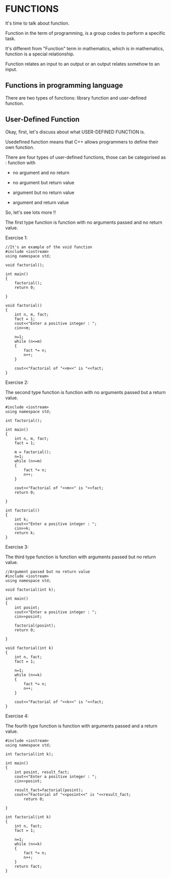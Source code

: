 # FUNCTIONS

It's time to talk about function.

Function in the term of programming, is a group codes to perform a specific task. 

It's different from "Function" term in mathematics, which is in mathematics, function is a special relationship.

Function relates an input to an output or an output relates somehow to an input.


## Functions in programming language

There are two types of functions: library function and user-defined function.

## User-Defined Function

Okay, first, let's discuss about what USER-DEFINED FUNCTION is.

Usedefined function means that C++ allows programmers to define their own function.

There are four types of user-defined functions, those can be categorised as : function with

* no argument and no return

* no argument but return value

* argument but no return value

* argument and return value

So, let's see lots more !!

The first type function is function with no arguments passed and no return value.

Exercise 1:

```
//It's an example of the void function
#include <iostream>
using namespace std;

void factorial();

int main()
{
    factorial();
    return 0;

}

void factorial()
{
    int n, m, fact;
    fact = 1;
    cout<<"Enter a positive integer : ";
    cin>>m;

    n=1;
    while (n<=m)
    {
        fact *= n;
        n++;
    }

    cout<<"Factorial of "<<m<<" is "<<fact;
}
```

Exercise 2:

The second type function is function with no arguments passed but a return value.

```
#include <iostream>
using namespace std;

int factorial();

int main()
{
    int n, m, fact;
    fact = 1;

    m = factorial();
    n=1;
    while (n<=m)
    {
        fact *= n;
        n++;
    }

    cout<<"Factorial of "<<m<<" is "<<fact;
    return 0;

}

int factorial()
{
    int k;
    cout<<"Enter a positive integer : ";
    cin>>k;
    return k;
}

```

Exercise 3:

The third type function is function with arguments passed but no return value.

```
//Argument passed but no return value
#include <iostream>
using namespace std;

void factorial(int k);

int main()
{
    int posint;
    cout<<"Enter a positive integer : ";
    cin>>posint;

    factorial(posint);
    return 0;

}

void factorial(int k)
{
    int n, fact;
    fact = 1;

    n=1;
    while (n<=k)
    {
        fact *= n;
        n++;
    }

    cout<<"Factorial of "<<k<<" is "<<fact;
}
```

Exercise 4:

The fourth type function is function with arguments passed and a return value.

```
#include <iostream>
using namespace std;

int factorial(int k);

int main()
{
    int posint, result_fact;
    cout<<"Enter a positive integer : ";
    cin>>posint;

    result_fact=factorial(posint);
    cout<<"Factorial of "<<posint<<" is "<<result_fact;
        return 0;

}

int factorial(int k)
{
    int n, fact;
    fact = 1;

    n=1;
    while (n<=k)
    {
        fact *= n;
        n++;
    }
    return fact;
}
```
